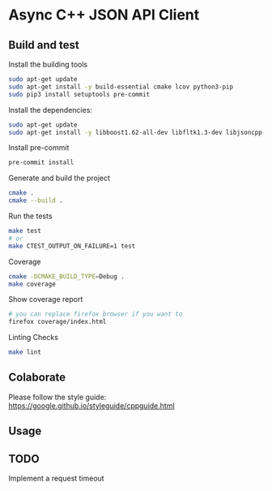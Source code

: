 # Async C++ JSON API Client

## Build and test

Install the building tools

```bash
sudo apt-get update
sudo apt-get install -y build-essential cmake lcov python3-pip
sudo pip3 install setuptools pre-commit
```

Install the dependencies:

```bash
sudo apt-get update
sudo apt-get install -y libboost1.62-all-dev libfltk1.3-dev libjsoncpp-dev
```

Install pre-commit

```bash
pre-commit install
```

Generate and build the project

```bash
cmake .
cmake --build .
```

Run the tests

```bash
make test
# or
make CTEST_OUTPUT_ON_FAILURE=1 test
```

Coverage

```bash
cmake -DCMAKE_BUILD_TYPE=Debug .
make coverage
```

Show coverage report

```bash
# you can replace firefox browser if you want to
firefox coverage/index.html
```

Linting Checks

```bash
make lint
```

## Colaborate

Please follow the style guide:
https://google.github.io/styleguide/cppguide.html

## Usage


## TODO

Implement a request timeout
